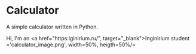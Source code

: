 # Calculator
A simple calculator written in Python.


<hl align="center">Hi, I'm an <a href="https:iginirium.ru/", target="_blank">Inginirium student</a></hl>
<img scr>='calculator_image.png', width=50%, heigth=50%/>
